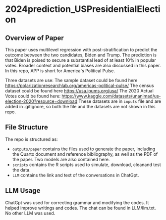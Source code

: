 # 2024prediction_USPresidentialElection
## Overview of Paper
This paper uses multilevel regression with post-stratification to predict the outcome between the two candidates, Biden and Trump. The prediction is that Biden is poised to secure a substantial lead of at least 10% in popular votes. Broader context and potential biases are also discussed in this paper. In this repo, APP is short for America's Political Pulse. 

Three datasets are use:
The sample dataset could be found here https://polarizationresearchlab.org/americas-political-pulse/
The census dataset could be found here https://usa.ipums.org/usa/
The 2020 Actual Votes could be found here: https://www.kaggle.com/datasets/unanimad/us-election-2020?resource=download
These datasets are in `inputs` file and are added in .gitignore, so both the file and the datasets are not shown in this repo.

## File Structure
The repo is structured as:
-   `outputs/paper` contains the files used to generate the paper, including the Quarto document and reference bibliography, as well as the PDF of the paper. Two models are also contained here.
-   `scripts` contains the R scripts used to simulate, download, cleanand test the data.
-   `LLM` contains the link and text of the conversations in ChatGpt.

## LLM Usage
ChatGpt was used for correcting grammar and modifying the codes. It helped improve writings and codes. The chat can be found in LLM/llm.txt. No other LLM was used.
